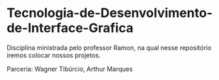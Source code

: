 # Tecnologia-de-Desenvolvimento-de-Interface-Grafica
Disciplina ministrada pelo professor Ramon, na qual nesse repositório iremos colocar nossos projetos.









Parceria: Wagner Tibúrcio, Arthur Marques
